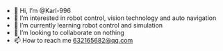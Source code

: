 - 👋 Hi, I’m @Karl-996
- 👀 I’m interested in robot control, vision technology and auto navigation
- 🌱 I’m currently learning robot control and simulation
- 💞️ I’m looking to collaborate on nothing
- 📫 How to reach me 632165682@qq.com

<!---
Karl-996/Karl-996 is a ✨ special ✨ repository because its `README.md` (this file) appears on your GitHub profile.
You can click the Preview link to take a look at your changes.
--->

